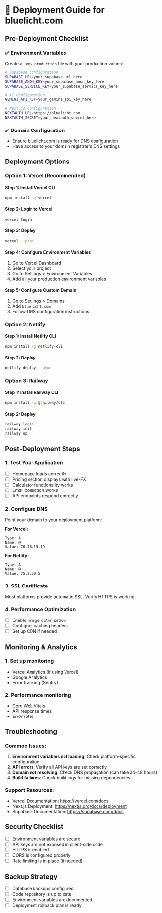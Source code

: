 # 🚀 Deployment Guide for bluelicht.com

## Pre-Deployment Checklist

### ✅ Environment Variables
Create a `.env.production` file with your production values:

```bash
# Supabase Configuration
SUPABASE_URL=your_supabase_url_here
SUPABASE_ANON_KEY=your_supabase_anon_key_here
SUPABASE_SERVICE_KEY=your_supabase_service_key_here

# AI Configuration
GEMINI_API_KEY=your_gemini_api_key_here

# Next.js Configuration
NEXTAUTH_URL=https://bluelicht.com
NEXTAUTH_SECRET=your_nextauth_secret_here
```

### ✅ Domain Configuration
- Ensure bluelicht.com is ready for DNS configuration
- Have access to your domain registrar's DNS settings

## Deployment Options

### Option 1: Vercel (Recommended)

#### Step 1: Install Vercel CLI
```bash
npm install -g vercel
```

#### Step 2: Login to Vercel
```bash
vercel login
```

#### Step 3: Deploy
```bash
vercel --prod
```

#### Step 4: Configure Environment Variables
1. Go to Vercel Dashboard
2. Select your project
3. Go to Settings > Environment Variables
4. Add all your production environment variables

#### Step 5: Configure Custom Domain
1. Go to Settings > Domains
2. Add `bluelicht.com`
3. Follow DNS configuration instructions

### Option 2: Netlify

#### Step 1: Install Netlify CLI
```bash
npm install -g netlify-cli
```

#### Step 2: Deploy
```bash
netlify deploy --prod
```

### Option 3: Railway

#### Step 1: Install Railway CLI
```bash
npm install -g @railway/cli
```

#### Step 2: Deploy
```bash
railway login
railway init
railway up
```

## Post-Deployment Steps

### 1. Test Your Application
- [ ] Homepage loads correctly
- [ ] Pricing section displays with live-FX
- [ ] Calculator functionality works
- [ ] Email collection works
- [ ] API endpoints respond correctly

### 2. Configure DNS
Point your domain to your deployment platform:

**For Vercel:**
```
Type: A
Name: @
Value: 76.76.19.19
```

**For Netlify:**
```
Type: A
Name: @
Value: 75.2.60.5
```

### 3. SSL Certificate
Most platforms provide automatic SSL. Verify HTTPS is working.

### 4. Performance Optimization
- [ ] Enable image optimization
- [ ] Configure caching headers
- [ ] Set up CDN if needed

## Monitoring & Analytics

### 1. Set up monitoring
- Vercel Analytics (if using Vercel)
- Google Analytics
- Error tracking (Sentry)

### 2. Performance monitoring
- Core Web Vitals
- API response times
- Error rates

## Troubleshooting

### Common Issues:
1. **Environment variables not loading**: Check platform-specific configuration
2. **API errors**: Verify all API keys are set correctly
3. **Domain not resolving**: Check DNS propagation (can take 24-48 hours)
4. **Build failures**: Check build logs for missing dependencies

### Support Resources:
- Vercel Documentation: https://vercel.com/docs
- Next.js Deployment: https://nextjs.org/docs/deployment
- Supabase Documentation: https://supabase.com/docs

## Security Checklist

- [ ] Environment variables are secure
- [ ] API keys are not exposed in client-side code
- [ ] HTTPS is enabled
- [ ] CORS is configured properly
- [ ] Rate limiting is in place (if needed)

## Backup Strategy

- [ ] Database backups configured
- [ ] Code repository is up to date
- [ ] Environment variables are documented
- [ ] Deployment rollback plan is ready 